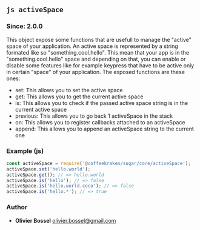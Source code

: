 

## ```js activeSpace ```
### Since: 2.0.0

This object expose some functions that are usefull to manage the "active" space of your application.
An active space is represented by a string formated like so "something.cool.hello". This mean that your app is
in the "something.cool.hello" space and depending on that, you can enable or disable some features like for example
keypress that have to be active only in certain "space" of your application.
The exposed functions are these ones:
- set: This allows you to set the active space
- get: This allows you to get the current active space
- is: This allows you to check if the passed active space string is in the current active space
- previous: This allows you to go back 1 activeSpace in the stack
- on: This allows you to register callbacks attached to an activeSpace
- append: This allows you to append an activeSpace string to the current one


### Example (js)

```js
const activeSpace = require('@coffeekraken/sugar/core/activeSpace');
activeSpace.set('hello.world');
activeSpace.get(); // => hello.world
activeSpace.is('hello'); // => false
activeSpace.is('hello.world.coco'); // => false
activeSpace.is('hello.*'); // => true
```


### Author
- **Olivier Bossel** <a href="mailto:olivier.bossel@gmail.com">olivier.bossel@gmail.com</a> 

